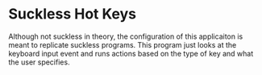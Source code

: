 # Suckless Hot Keys
Although not suckless in theory, the configuration of this applicaiton is meant to replicate suckless programs. This program just looks at the keyboard input event and runs actions based on the type of key and what the user specifies.
